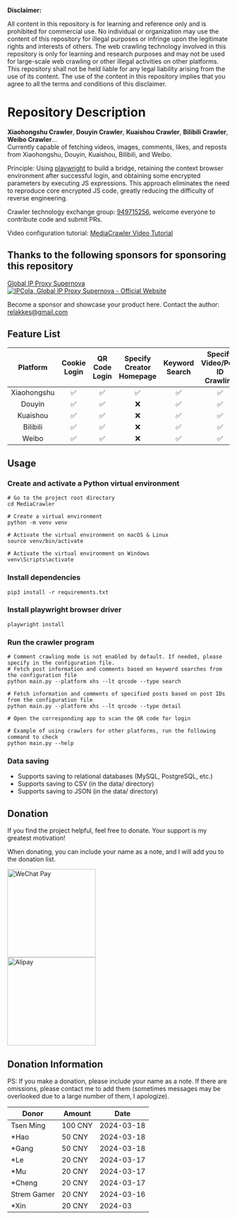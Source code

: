 **Disclaimer:**

All content in this repository is for learning and reference only and is prohibited for commercial use. No individual or organization may use the content of this repository for illegal purposes or infringe upon the legitimate rights and interests of others. The web crawling technology involved in this repository is only for learning and research purposes and may not be used for large-scale web crawling or other illegal activities on other platforms. This repository shall not be held liable for any legal liability arising from the use of its content. The use of the content in this repository implies that you agree to all the terms and conditions of this disclaimer.

# Repository Description

**Xiaohongshu Crawler**, **Douyin Crawler**, **Kuaishou Crawler**, **Bilibili Crawler**, **Weibo Crawler**...  
Currently capable of fetching videos, images, comments, likes, and reposts from Xiaohongshu, Douyin, Kuaishou, Bilibili, and Weibo.

Principle: Using [playwright](https://playwright.dev/) to build a bridge, retaining the context browser environment after successful login, and obtaining some encrypted parameters by executing JS expressions. This approach eliminates the need to reproduce core encrypted JS code, greatly reducing the difficulty of reverse engineering.

Crawler technology exchange group: [949715256](http://qm.qq.com/cgi-bin/qm/qr?_wv=1027&k=NFz-oY7Pek3gpG5zbLJFHARlB8lKL94f&authKey=FlxIQK99Uu90wddNV5W%2FBga6T6lXU5BRqyTTc26f2P2ZK5OW%2BDhHp7MwviX%2BbrPa&noverify=0&group_code=949715256), welcome everyone to contribute code and submit PRs.

Video configuration tutorial: [MediaCrawler Video Tutorial](https://space.bilibili.com/434377496/channel/series)

## Thanks to the following sponsors for sponsoring this repository
<a href="https://dashboard.ipcola.com/register?referral_code=vkybwyucyuidpne">Global IP Proxy Supernova</a>
<a href="https://dashboard.ipcola.com/register?referral_code=vkybwyucyuidpne" target="_blank"><img src="https://s2.loli.net/2024/03/18/LKJaWcIHQl92ip5.jpg" alt="IPCola, Global IP Proxy Supernova - Official Website"></a>


Become a sponsor and showcase your product here. Contact the author: relakkes@gmail.com

## Feature List
| Platform | Cookie Login | QR Code Login | Specify Creator Homepage | Keyword Search | Specify Video/Post ID Crawling | Login State Cache | Data Saving | IP Proxy Pool | Slider Captcha |
|:--------:|:------------:|:-------------:|:------------------------:|:--------------:|:----------------------------:|:------------------:|:-----------:|:-------------:|:--------------:|
| Xiaohongshu |      ✅      |       ✅       |            ✅            |       ✅        |              ✅              |         ✅         |      ✅      |       ✅       |       ❌       |
| Douyin   |      ✅      |       ✅       |            ❌            |       ✅        |              ✅              |         ✅         |      ✅      |       ✅       |       ✅       |
| Kuaishou |      ✅      |       ✅       |            ❌            |       ✅        |              ✅              |         ✅         |      ✅      |       ✅       |       ❌       |
| Bilibili |      ✅      |       ✅       |            ❌            |       ✅        |              ✅              |         ✅         |      ✅      |       ✅       |       ❌       |
| Weibo    |      ✅       |       ✅        |            ❌            |       ✅         |              ✅               |          ✅          |       ✅      |        ✅        |        ❌        |


## Usage

### Create and activate a Python virtual environment
   ```shell   
   # Go to the project root directory
   cd MediaCrawler
   
   # Create a virtual environment
   python -m venv venv
   
   # Activate the virtual environment on macOS & Linux
   source venv/bin/activate

   # Activate the virtual environment on Windows
   venv\Scripts\activate

   ```

### Install dependencies

   ```shell
   pip3 install -r requirements.txt
   ```

### Install playwright browser driver

   ```shell
   playwright install
   ```

### Run the crawler program

   ```shell
   # Comment crawling mode is not enabled by default. If needed, please specify in the configuration file.
   # Fetch post information and comments based on keyword searches from the configuration file
   python main.py --platform xhs --lt qrcode --type search
   
   # Fetch information and comments of specified posts based on post IDs from the configuration file
   python main.py --platform xhs --lt qrcode --type detail
  
   # Open the corresponding app to scan the QR code for login
     
   # Example of using crawlers for other platforms, run the following command to check
   python main.py --help    
   ```


### Data saving
- Supports saving to relational databases (MySQL, PostgreSQL, etc.)
- Supports saving to CSV (in the data/ directory)
- Supports saving to JSON (in the data/ directory)

## Donation

If you find the project helpful, feel free to donate. Your support is my greatest motivation!

When donating, you can include your name as a note, and I will add you to the donation list.
<p>
  <img alt="WeChat Pay" src="static/images/wechat_pay.jpeg" style="width: 200px;margin-right: 140px;" />
  <img alt="Alipay" src="static/images/zfb_pay.jpeg" style="width: 200px" />
</p>

## Donation Information

PS: If you make a donation, please include your name as a note. If there are omissions, please contact me to add them (sometimes messages may be overlooked due to a large number of them, I apologize).

| Donor         | Amount  | Date       |
|-------------|-------|------------|
| Tsen Ming   | 100 CNY | 2024-03-18 |
| *Hao          | 50 CNY  | 2024-03-18 |
| *Gang          | 50 CNY  | 2024-03-18 |
| *Le          | 20 CNY  | 2024-03-17 |
| *Mu          | 20 CNY  | 2024-03-17 |
| *Cheng          | 20 CNY  | 2024-03-17 |
| Strem Gamer | 20 CNY  | 2024-03-16 |
| *Xin          | 20 CNY  | 2024-03
